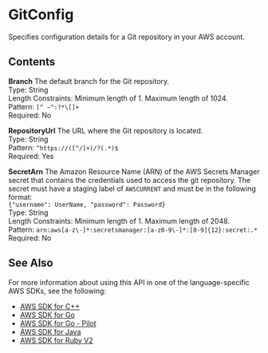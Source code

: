 # GitConfig<a name="API_GitConfig"></a>

Specifies configuration details for a Git repository in your AWS account\.

## Contents<a name="API_GitConfig_Contents"></a>

 **Branch**   <a name="SageMaker-Type-GitConfig-Branch"></a>
The default branch for the Git repository\.  
Type: String  
Length Constraints: Minimum length of 1\. Maximum length of 1024\.  
Pattern: `[^ ~^:?*\[]+`   
Required: No

 **RepositoryUrl**   <a name="SageMaker-Type-GitConfig-RepositoryUrl"></a>
The URL where the Git repository is located\.  
Type: String  
Pattern: `^https://([^/]+)/?(.*)$`   
Required: Yes

 **SecretArn**   <a name="SageMaker-Type-GitConfig-SecretArn"></a>
The Amazon Resource Name \(ARN\) of the AWS Secrets Manager secret that contains the credentials used to access the git repository\. The secret must have a staging label of `AWSCURRENT` and must be in the following format:  
 `{"username": UserName, "password": Password}`   
Type: String  
Length Constraints: Minimum length of 1\. Maximum length of 2048\.  
Pattern: `arn:aws[a-z\-]*:secretsmanager:[a-z0-9\-]*:[0-9]{12}:secret:.*`   
Required: No

## See Also<a name="API_GitConfig_SeeAlso"></a>

For more information about using this API in one of the language\-specific AWS SDKs, see the following:
+  [AWS SDK for C\+\+](https://docs.aws.amazon.com/goto/SdkForCpp/sagemaker-2017-07-24/GitConfig) 
+  [AWS SDK for Go](https://docs.aws.amazon.com/goto/SdkForGoV1/sagemaker-2017-07-24/GitConfig) 
+  [AWS SDK for Go \- Pilot](https://docs.aws.amazon.com/goto/SdkForGoPilot/sagemaker-2017-07-24/GitConfig) 
+  [AWS SDK for Java](https://docs.aws.amazon.com/goto/SdkForJava/sagemaker-2017-07-24/GitConfig) 
+  [AWS SDK for Ruby V2](https://docs.aws.amazon.com/goto/SdkForRubyV2/sagemaker-2017-07-24/GitConfig) 